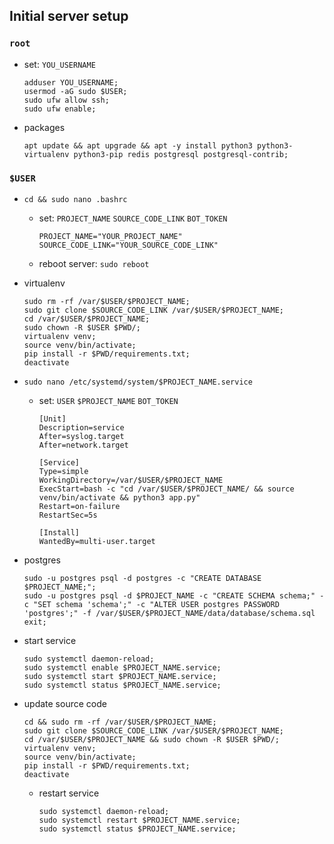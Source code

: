 ## Initial server setup

### `root`

- set: `YOU_USERNAME`

    ```
    adduser YOU_USERNAME;
    usermod -aG sudo $USER;
    sudo ufw allow ssh;
    sudo ufw enable;
    ```
    
- packages

    ```
    apt update && apt upgrade && apt -y install python3 python3-virtualenv python3-pip redis postgresql postgresql-contrib;
    ```

### `$USER`

- `cd && sudo nano .bashrc`

    - set: `PROJECT_NAME` `SOURCE_CODE_LINK` `BOT_TOKEN`
    
        ```
        PROJECT_NAME="YOUR_PROJECT_NAME"
        SOURCE_CODE_LINK="YOUR_SOURCE_CODE_LINK"
        ```
    - reboot server: `sudo reboot`
    
- virtualenv

    ```
    sudo rm -rf /var/$USER/$PROJECT_NAME;
    sudo git clone $SOURCE_CODE_LINK /var/$USER/$PROJECT_NAME;
    cd /var/$USER/$PROJECT_NAME;
    sudo chown -R $USER $PWD/;
    virtualenv venv;
    source venv/bin/activate;
    pip install -r $PWD/requirements.txt;
    deactivate
    ```
    
- `sudo nano /etc/systemd/system/$PROJECT_NAME.service`

  - set: `USER` `$PROJECT_NAME` `BOT_TOKEN`
  
      ```
      [Unit]
      Description=service
      After=syslog.target
      After=network.target

      [Service]
      Type=simple
      WorkingDirectory=/var/$USER/$PROJECT_NAME
      ExecStart=bash -c "cd /var/$USER/$PROJECT_NAME/ && source venv/bin/activate && python3 app.py"
      Restart=on-failure
      RestartSec=5s

      [Install]
      WantedBy=multi-user.target
      ```
    
- postgres

    ```
    sudo -u postgres psql -d postgres -c "CREATE DATABASE $PROJECT_NAME;";
    sudo -u postgres psql -d $PROJECT_NAME -c "CREATE SCHEMA schema;" -c "SET schema 'schema';" -c "ALTER USER postgres PASSWORD 'postgres';" -f /var/$USER/$PROJECT_NAME/data/database/schema.sql
    exit;
    ```

- start service

    ```
    sudo systemctl daemon-reload;
    sudo systemctl enable $PROJECT_NAME.service;
    sudo systemctl start $PROJECT_NAME.service;
    sudo systemctl status $PROJECT_NAME.service;
    ```

- update source code

    ```
    cd && sudo rm -rf /var/$USER/$PROJECT_NAME;
    sudo git clone $SOURCE_CODE_LINK /var/$USER/$PROJECT_NAME;
    cd /var/$USER/$PROJECT_NAME && sudo chown -R $USER $PWD/;
    virtualenv venv;
    source venv/bin/activate;
    pip install -r $PWD/requirements.txt;
    deactivate
    ```
    
    - restart service
    
        ```
        sudo systemctl daemon-reload;
        sudo systemctl restart $PROJECT_NAME.service;
        sudo systemctl status $PROJECT_NAME.service;
        ```